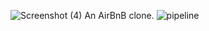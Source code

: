 ![Screenshot (4)](https://github.com/Persie-O/AirBnB_clone/assets/112958325/efeff8e2-501b-478c-8bd5-c0fe4a3d758c)
                                        An AirBnB clone. 
![pipeline](https://github.com/Persie-O/AirBnB_clone/assets/112958325/e0c13815-40d8-4cf4-9af5-77a864b17c3f)
